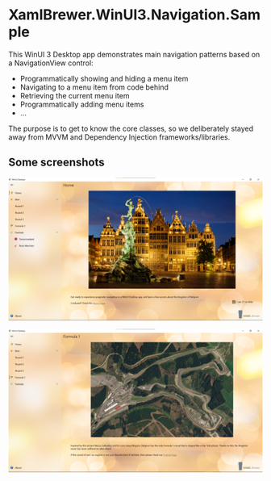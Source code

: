 # XamlBrewer.WinUI3.Navigation.Sample
This WinUI 3 Desktop app demonstrates main navigation patterns based on a NavigationView control:
* Programmatically showing and hiding a menu item
* Navigating to a menu item from code behind
* Retrieving the current menu item
* Programmatically adding menu items
* ...

The purpose is to get to know the core classes, so we deliberately stayed away from MVVM and Dependency Injection frameworks/libraries.

## Some screenshots

![Screenshot](Assets/HomePage.png?raw=true)

![Screenshot](Assets/Formula1Page.png?raw=true)
